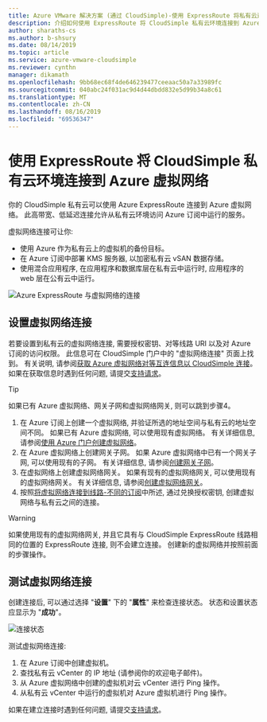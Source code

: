 ```yaml
---
title: Azure VMware 解决方案 (通过 CloudSimple)-使用 ExpressRoute 将私有云连接到 Azure 网络
description: 介绍如何使用 ExpressRoute 将 CloudSimple 私有云环境连接到 Azure 虚拟网络
author: sharaths-cs
ms.author: b-shsury
ms.date: 08/14/2019
ms.topic: article
ms.service: azure-vmware-cloudsimple
ms.reviewer: cynthn
manager: dikamath
ms.openlocfilehash: 9bb68ec68f4de646239477ceeaac50a7a33989fc
ms.sourcegitcommit: 040abc24f031ac9d4d44dbdd832e5d99b34a8c61
ms.translationtype: MT
ms.contentlocale: zh-CN
ms.lasthandoff: 08/16/2019
ms.locfileid: "69536347"
---
```

# <a name="connect-your-cloudsimple-private-cloud-environment-to-the-azure-virtual-network-using-expressroute"></a>使用 ExpressRoute 将 CloudSimple 私有云环境连接到 Azure 虚拟网络

你的 CloudSimple 私有云可以使用 Azure ExpressRoute 连接到 Azure 虚拟网络。  此高带宽、低延迟连接允许从私有云环境访问 Azure 订阅中运行的服务。

虚拟网络连接可让你:

* 使用 Azure 作为私有云上的虚拟机的备份目标。
* 在 Azure 订阅中部署 KMS 服务器, 以加密私有云 vSAN 数据存储。
* 使用混合应用程序, 在应用程序和数据库层在私有云中运行时, 应用程序的 web 层在公有云中运行。

![Azure ExpressRoute 与虚拟网络的连接](media/cloudsimple-azure-network-connection.png)

## <a name="set-up-a-virtual-network-connection"></a>设置虚拟网络连接

若要设置到私有云的虚拟网络连接, 需要授权密钥、对等线路 URI 以及对 Azure 订阅的访问权限。 此信息可在 CloudSimple 门户中的 "虚拟网络连接" 页面上找到。 有关说明, 请参阅[获取 Azure 虚拟网络对等互连信息以 CloudSimple 连接](virtual-network-connection.md)。 如果在获取信息时遇到任何问题, 请提交<a href="https://portal.azure.com/#blade/Microsoft_Azure_Support/HelpAndSupportBlade/newsupportrequest" target="_blank">支持请求</a>。

> [!TIP]
> 如果已有 Azure 虚拟网络、网关子网和虚拟网络网关, 则可以跳到步骤4。

1. 在 Azure 订阅上创建一个虚拟网络, 并验证所选的地址空间与私有云的地址空间不同。  如果已有 Azure 虚拟网络, 可以使用现有虚拟网络。  有关详细信息, 请参阅[使用 Azure 门户创建虚拟网络](../virtual-network/quick-create-portal.md)。
2. 在 Azure 虚拟网络上创建网关子网。  如果 Azure 虚拟网络中已有一个网关子网, 可以使用现有的子网。 有关详细信息, 请参阅[创建网关子网](../expressroute/expressroute-howto-add-gateway-portal-resource-manager.md#create-the-gateway-subnet)。
3. 在虚拟网络上创建虚拟网络网关。  如果有现有的虚拟网络网关, 可以使用现有的虚拟网络网关。 有关详细信息, 请参阅[创建虚拟网络网关](../expressroute/expressroute-howto-add-gateway-portal-resource-manager.md#create-the-virtual-network-gateway)。
4. 按照[将虚拟网络连接到线路-不同的订阅](../expressroute/expressroute-howto-linkvnet-portal-resource-manager.md#connect-a-vnet-to-a-circuit---different-subscription)中所述, 通过兑换授权密钥, 创建虚拟网络与私有云之间的连接。

> [!WARNING]
> 如果使用现有的虚拟网络网关, 并且它具有与 CloudSimple ExpressRoute 线路相同的位置的 ExpressRoute 连接, 则不会建立连接。  创建新的虚拟网络并按照前面的步骤操作。

## <a name="test-the-virtual-network-connection"></a>测试虚拟网络连接

创建连接后, 可以通过选择 "**设置**" 下的 "**属性**" 来检查连接状态。  状态和设置状态应显示为 "**成功**"。

![连接状态](media/azure-expressroute-connection.png)

测试虚拟网络连接:

1. 在 Azure 订阅中创建虚拟机。
2. 查找私有云 vCenter 的 IP 地址 (请参阅你的欢迎电子邮件)。
3. 从 Azure 虚拟网络中创建的虚拟机对云 vCenter 进行 Ping 操作。
4. 从私有云 vCenter 中运行的虚拟机对 Azure 虚拟机进行 Ping 操作。

如果在建立连接时遇到任何问题, 请提交<a href="https://portal.azure.com/#blade/Microsoft_Azure_Support/HelpAndSupportBlade/newsupportrequest" target="_blank">支持请求</a>。
